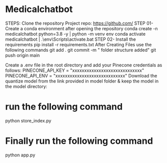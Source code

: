 # Medicalchatbot
STEPS:
Clone the repository
Project repo: https://github.com/
STEP 01- Create a conda environment after opening the repository
conda create -n medicalchatbot python=3.8 -y | python -m venv env
conda activate medicalchatbot | .\env\Scripts\activate.bat
STEP 02- Install the requirements
pip install -r requirements.txt
After Creating Files use the following commands
git add .
git commit -m " folder structure added"
git push origin main

Create a .env file in the root directory and add your Pinecone credentials as follows:
PINECONE_API_KEY = "xxxxxxxxxxxxxxxxxxxxxxxxxxxxx"
PINECONE_API_ENV = "xxxxxxxxxxxxxxxxxxxxxxxxxxxxx"
Download the quantize model from the link provided in model folder & keep the model in the model directory:

# run the following command
python store_index.py
# Finally run the following command
python app.py

